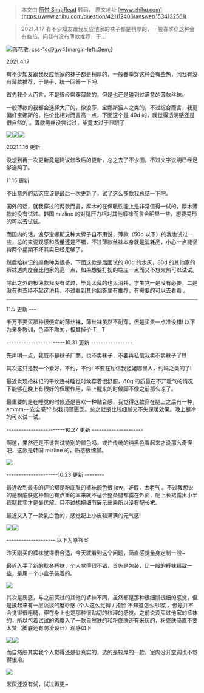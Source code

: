 > 本文由 [简悦 SimpRead](http://ksria.com/simpread/) 转码， 原文地址 [www.zhihu.com](https://www.zhihu.com/question/421112406/answer/1534132561)

> 2021.4.17 有不少知友跟我反应他家的袜子都是稍厚的，一般春季穿这种会有些热，问我有没有薄款推荐，于…

![](https://pic1.zhimg.com/v2-efc174917eb1fdc054dddc6cc6863fe8_xs.jpg?source=1940ef5c)落花散. css-1cd9gw4{margin-left:.3em;}

2021.4.17

有不少知友跟我反应他家的袜子都是稍厚的，一般春季穿这种会有些热，问我有没有薄款推荐，于是乎，统一回答一下吧.

首先我个人而言，不是很经常穿薄款的，但是也还是碰到过满意的薄款丝袜。

一般薄款的我都会选择大厂的，像浪莎，宝娜斯猫人之类的，不过综合而言，我更偏好宝娜斯的，性价比相对而言高一点，下面这个是 40d 的，我觉得透明感还是很自然的 。薄款黑丝没尝试过，毕竟太过于显眼了

![](https://pic1.zhimg.com/v2-0c5529bd4654a76b6cf3d8d5612bb9c5_r.jpg?source=1940ef5c)![](https://pic4.zhimg.com/v2-cabb1cf327482b2cf6a3adfe844135b5_r.jpg?source=1940ef5c)![](https://pic4.zhimg.com/v2-e00351ec74b4c21b8e623c09eb8d5833_r.jpg?source=1940ef5c)

2021.1.16 更新

没想到再一次更新竟是建议修改后的更新，总之去了不少图，不过文字说明已经足够选购了。

11.15 更新

不出意外的话这应该是最后一次更新了，试了这么多款我总结一下吧。

国外的话，就我穿过的两款而言，厚木的在保暖性能上是非常值得一试的，厚木薄款的没有试过。韩国 mizline 的对腿压力相对其他裤袜而言会明显一些，想要美形的可以去试试。

而国内的话，浪莎宝娜斯这种大牌子自不用说，薄款（50d 以下）的我也试过一些，总的来说观感和质量还是不错，不过薄款丝袜本身就是消耗品，小心一点能坚持两个星期不坏其实已经足够了。

然后拾袜记的颜色种类很多，下面这款是后面试的 80d 的水灰，80d 的其他家的裤袜透肉度会比他家的高一点，如果想要打扮的端庄一点而又不想太热可以试试。

除此之外的极薄款我没有试过，毕竟太薄的也太消耗，学生党一是没有必要，二是没有也支持不起这消耗，不过看到其他回答里有推荐，有需要的可以去看看 。

* * *

11.5 更新 ---

千万不要买那种很便宜的薄丝袜，薄丝袜虽然不耐穿，但是买贵一点准没错! 以下为亲身教训，色泽不均匀，极其掉价 T﹏T

------------------------10.31 更新 -----------------

先声明一点，我既不是袜子厂商，也不卖袜子，不要再私信我卖不卖袜子了!!!

其次这只是我一个爱好，不约，不约! 不要在私信我姐姐哪里人，约吗之类的了!

最近发现拾袜记的平纹连袜睡觉时候穿着很舒服，80g 的质量在不开暖气的情况下能够在晚上有很好的保暖作用，早上醒来的时候脚不像之前那么凉了。

最重要的是在睡觉的时候还是喜欢一种贴合感，我觉得这款穿在腿上之后有一种，emmm-- 安全感?? 恕我词藻匮乏。总之就是比较细腻又不失保暖效果。晚上腿冷的可以试一试。

------------------------10.27 更新 ---------------------

啊这，果然还是不该尝试特别的颜色吗，或许传统的纯黑色看起来才没那么奇怪吧，这款是韩国 mizline 的，质感很细腻。

![](https://pic4.zhimg.com/v2-9ef2b8aad4a97e91066a06f3992156e8_r.jpg?source=1940ef5c)

---------------------10.23 更新 --------

最近收到最多的评论都是粉底肤的裤袜颜色很 low，好假，太老气 。不过我想说的是粉底肤这种颜色有点重的本来就不适合整条腿都露在外面，配上长裙露出小半截腿其实才是最优解。只不过想把细节展示出来所以没有配长裙。

最近又入了一款乳白色的，感觉配上小皮鞋满满的元气感!

![](https://pic1.zhimg.com/v2-cae69f5654e1b6a9f7efdffb380ebd88_r.jpg?source=1940ef5c)![](https://pic2.zhimg.com/v2-7015b680fce4d8f1af4a3dc790c6302c_r.jpg?source=1940ef5c)

-------------------- 以下为原答案

昨天刚买的裤袜觉得很合适，今天就看到这个问题，简直感觉量身定制一般~

最近入手了新的秋冬裤袜，个人觉得很不错，首先是包装，比一般的裤袜精致一些，是用一个小盒子装着的。

![](https://pic1.zhimg.com/v2-53d438b14c06fa202a52cd9fc115eb4b_r.jpg?source=1940ef5c)

其次是质感，与之前买过的其他的裤袜不同，虽然都是那种很细腻很细的感觉，但是摸起来有一层淡淡的磨砂感 (个人这么觉得 / 捂脸 不知道怎么形容)，但是并不会觉得很粗糙，穿在身上也是那种很贴切的纹理的感觉。之前说没买过他家的裤袜的，所以包着试试的态度入了一款自然肤的和粉底肤还有米灰的，粉底肤简直不要太赞（脚底还有防滑设计）观感如下

![](https://pic2.zhimg.com/v2-8ade3464614b569843b301815d0ee4a9_r.jpg?source=1940ef5c)![](https://pic4.zhimg.com/v2-e646f8daff50f42f5050e9bfe6687d8a_r.jpg?source=1940ef5c)

而自然肤其实我个人觉得还是挺真实的，选的是较厚的一款，室内没开空调也不觉得很冷。

![](https://pic1.zhimg.com/v2-0f1e293d14edfe01f5ee2d4432c8f74c_r.jpg?source=1940ef5c)

米灰还没有试，试过再更~